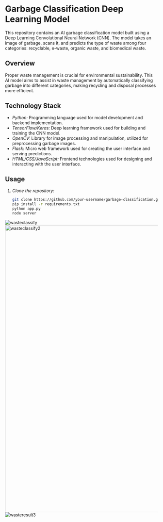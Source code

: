 # Garbage Classification Deep Learning Model

This repository contains an AI garbage classification model built using a Deep Learning Convolutional Neural Network (CNN). The model takes an image of garbage, scans it, and predicts the type of waste among four categories: recyclable, e-waste, organic waste, and biomedical waste.

## Overview

Proper waste management is crucial for environmental sustainability. This AI model aims to assist in waste management by automatically classifying garbage into different categories, making recycling and disposal processes more efficient.

## Technology Stack

- *Python:* Programming language used for model development and backend implementation.
- *TensorFlow/Keras:* Deep learning framework used for building and training the CNN model.
- *OpenCV:* Library for image processing and manipulation, utilized for preprocessing garbage images.
- *Flask:* Micro web framework used for creating the user interface and serving predictions.
- *HTML/CSS/JavaScript:* Frontend technologies used for designing and interacting with the user interface.

## Usage

1. *Clone the repository:*

   ```bash
   git clone https://github.com/your-username/garbage-classification.git
   pip install -r requirements.txt
   python app.py
   node server

![wasteclassify](https://github.com/MehvishSheikh/WasteClassification_Machine-Learning/assets/130210811/c8a4f283-64b0-40ec-9564-85262073cbcb)
<img width="947" alt="wasteclassify2" src="https://github.com/MehvishSheikh/WasteClassification_Machine-Learning/assets/130210811/ab239ca1-1bb2-4ccc-9f1d-e159e394b1d2">
![wasteresult3](https://github.com/MehvishSheikh/WasteClassification_Machine-Learning/assets/130210811/cd434216-75a9-482d-a7d8-e1495f73c714)
